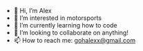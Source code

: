 - 👋 Hi, I’m Alex
- 👀 I’m interested in motorsports
- 🌱 I’m currently learning how to code
- 💞️ I’m looking to collaborate on anything!
- 📫 How to reach me: gohalexx@gmail.com

<!---
TheR1zzler/TheR1zzler is a ✨ special ✨ repository because its `README.md` (this file) appears on your GitHub profile.
You can click the Preview link to take a look at your changes.
--->
